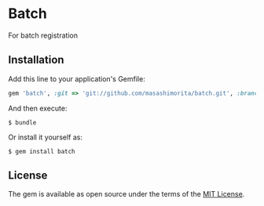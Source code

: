 # Batch

For batch registration

## Installation

Add this line to your application's Gemfile:

```ruby
gem 'batch', :git => 'git://github.com/masashimorita/batch.git', :branch => "master"
```

And then execute:

    $ bundle

Or install it yourself as:

    $ gem install batch

## License

The gem is available as open source under the terms of the [MIT License](https://opensource.org/licenses/MIT).
